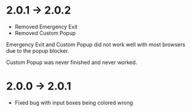 # 2.0.1 -> 2.0.2
* Removed Emergency Exit
* Removed Custom Popup

Emergency Exit and Custom Popup did not work well with most browsers due to the popup blocker.

Custom Popup was never finished and never worked.

# 2.0.0 -> 2.0.1
* Fixed bug with input boxes being colored wrong
